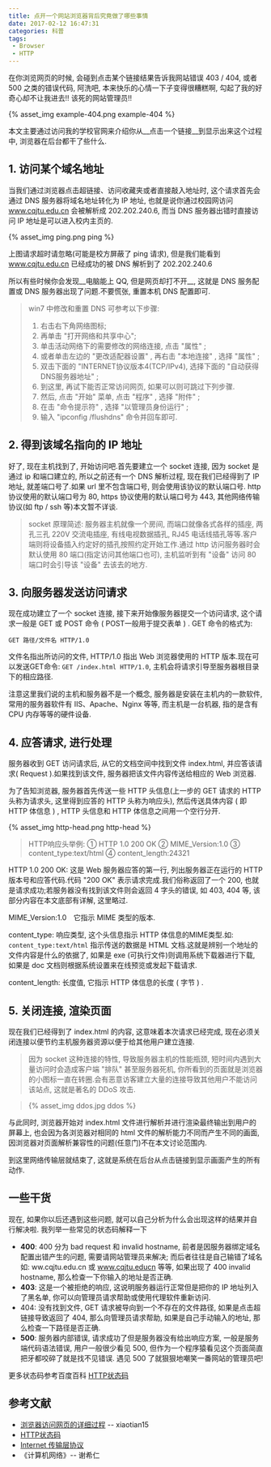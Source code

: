 ```yaml
---
title: 点开一个网站浏览器背后究竟做了哪些事情
date: 2017-02-12 16:47:31
categories: 科普
tags:
 - Browser
 - HTTP
---
```


在你浏览网页的时候, 会碰到点击某个链接结果告诉我网站错误 403 / 404, 或者 500 之类的错误代码, 阿洗吧, 本来快乐的心情一下子变得很糟糕啊, 勾起了我的好奇心却不让我进去!! 该死的网站管理员!!

{% asset_img example-404.png example-404 %}

本文主要通过访问我的学校官网来介绍你从__点击一个链接__到显示出来这个过程中, 浏览器在后台都干了些什么.

<!-- more -->

## 1. 访问某个域名地址

当我们通过浏览器点击超链接、访问收藏夹或者直接敲入地址时, 这个请求首先会通过 DNS 服务器将域名地址转化为 IP 地址, 也就是说你通过校园网访问 www.cqjtu.edu.cn 会被解析成 202.202.240.6, 而当 DNS 服务器出错时直接访问 IP 地址是可以进入校内主页的.

{% asset_img ping.png ping %}

上图请求超时请忽略(可能是校方屏蔽了 ping 请求), 但是我们能看到 www.cqjtu.edu.cn 已经成功的被 DNS 解析到了 202.202.240.6

所以有些时候你会发现__电脑能上 QQ, 但是网页却打不开__, 这就是 DNS 服务配置或 DNS 服务器出现了问题.不要慌张, 重置本机 DNS 配置即可.

> win7 中修改和重置 DNS 可参考以下步骤:
> 1. 右击右下角网络图标;
> 2. 再单击 "打开网络和共享中心";
> 3. 单击活动网络下的需要修改的网络连接, 点击 "属性" ;
> 4. 或者单击左边的 "更改适配器设置" , 再右击 "本地连接" , 选择 "属性" ;
> 5. 双击下面的 "INTERNET协议版本4(TCP/IPv4), 选择下面的 "自动获得DNS服务器地址" ;
> 6. 到这里, 再试下能否正常访问网页, 如果可以则可跳过下列步骤.
> 7. 然后, 点击 "开始" 菜单, 点击 "程序" , 选择 "附件" ;
> 8. 在击 "命令提示符" , 选择 "以管理员身份运行" ;
> 9. 输入 "ipconfig /flushdns" 命令并回车即可.

## 2. 得到该域名指向的 IP 地址

好了, 现在主机找到了, 开始访问吧.首先要建立一个 socket 连接, 因为 socket 是通过 ip 和端口建立的, 所以之前还有一个 DNS 解析过程, 现在我们已经得到了 IP 地址, 就差端口号了.如果 url 里不包含端口号, 则会使用该协议的默认端口号. http 协议使用的默认端口号为 80, https 协议使用的默认端口号为 443, 其他网络传输协议(如 ftp / ssh 等)本文暂不详谈.

> socket 原理简述: 服务器主机就像一个房间, 而端口就像各式各样的插座, 两孔三孔 220V 交流电插座, 有线电视数据插孔, RJ45 电话线插孔等等.客户端则将设备插入约定好的插孔按照约定开始工作.通过 http 访问服务器时会默认使用 80 端口(指定访问其他端口也可), 主机监听到有 "设备" 访问 80 端口时会引导该 "设备" 去该去的地方.

## 3. 向服务器发送访问请求

现在成功建立了一个 socket 连接, 接下来开始像服务器提交一个访问请求, 这个请求一般是 GET 或 POST 命令 ( POST一般用于提交表单 ) . GET 命令的格式为:

    GET 路径/文件名 HTTP/1.0

文件名指出所访问的文件, HTTP/1.0 指出 Web 浏览器使用的 HTTP 版本.现在可以发送GET命令: ` GET /index.html HTTP/1.0 `, 主机会将请求引导至服务器根目录下的相应路径.

注意这里我们说的主机和服务器不是一个概念, 服务器是安装在主机内的一款软件, 常用的服务器软件有 IIS、Apache、Nginx 等等, 而主机是一台机器, 指的是含有 CPU 内存等等的硬件设备.

## 4. 应答请求, 进行处理

服务器收到 GET 访问请求后, 从它的文档空间中找到文件 index.html, 并应答该请求( Request ).如果找到该文件, 服务器把该文件内容传送给相应的 Web 浏览器.

为了告知浏览器, 服务器首先传送一些 HTTP 头信息(上一步的 GET 请求的 HTTP 头称为请求头, 这里得到应答的 HTTP 头称为响应头), 然后传送具体内容 ( 即 HTTP 体信息 ) , HTTP 头信息和 HTTP 体信息之间用一个空行分开.

{% asset_img http-head.png http-head %}

> HTTP响应头举例:
>   ① HTTP 1.0 200 OK
>   ② MIME_Version:1.0
>   ③ content_type:text/html
>   ④ content_length:24321

HTTP 1.0 200 OK: 这是 Web 服务器应答的第一行, 列出服务器正在运行的 HTTP 版本号和应答代码.代码 "200 OK" 表示请求完成.我们俗称返回了一个 200, 也就是请求成功;若服务器没有找到该文件则会返回 4 字头的错误, 如 403, 404 等, 该部分内容在本文底部有详解, 这里略过.

MIME_Version:1.0　它指示 MIME 类型的版本.

content_type: 响应类型, 这个头信息指示 HTTP 体信息的MIME类型.如: ` content_type:text/html ` 指示传送的数据是 HTML 文档.这就是辨别一个地址的文件内容是什么的依据了, 如果是 exe (可执行文件)则调用系统下载器进行下载, 如果是 doc 文档则根据系统设置来在线预览或发起下载请求.

content_length: 长度值, 它指示 HTTP 体信息的长度 ( 字节 ) .

## 5. 关闭连接, 渲染页面

现在我们已经得到了 index.html 的内容, 这意味着本次请求已经完成, 现在必须关闭连接以便节约主机服务器资源以便于给其他用户建立连接.

> 因为 socket 这种连接的特性, 导致服务器主机的性能瓶颈, 短时间内遇到大量访问时会造成客户端 "排队" 甚至服务器死机, 你所看到的页面就是浏览器的小图标一直在转圈.会有恶意访客建立大量的连接导致其他用户不能访问该站点, 这就是著名的 DDoS 攻击.

> {% asset_img ddos.jpg ddos %}

与此同时, 浏览器开始对 index.html 文件进行解析并进行渲染最终输出到用户的屏幕上, 也会因为各浏览器对相同的 html 文件的解析能力不同而产生不同的画面, 因浏览器对页面解析兼容性的问题(任意门)不在本文讨论范围内.

到这里网络传输层就结束了, 这就是系统在后台从点击链接到显示画面产生的所有动作.

## 一些干货

现在, 如果你以后还遇到这些问题, 就可以自己分析为什么会出现这样的结果并自行解决啦. 我列举一些常见的状态码解释一下

* __400__: 400 分为 bad request 和 invalid hostname, 前者是因服务器绑定域名配置出错产生的问题, 需要请网站管理员来解决; 而后者往往是自己输错了域名如: ww.cqjtu.edu.cn 或 www.cqjtu.educn 等等, 如果出现了 400 invalid hostname, 那么检查一下你输入的地址是否正确.
* __403__: 这是一个被拒绝的响应, 这说明服务器运行正常但是把你的 IP 地址列入了黑名单, 你可以向管理员请求帮助或使用代理软件重新访问.
* 404: 没有找到文件, GET 请求被导向到一个不存在的文件路径, 如果是点击超链接导致返回了 404, 那么向管理员请求帮助, 如果是自己手动输入的地址, 那么检查一下路径是否正确.
* __500__: 服务器内部错误, 请求成功了但是服务器没有给出响应方案, 一般是服务端代码语法错误, 用户一般很少看见 500, 但作为一个程序猿看见这个页面简直把牙都咬碎了就是找不见错误. 遇见 500 了就狠狠地嘲笑一番网站的管理员吧!

更多状态码参考百度百科 [HTTP状态码](http://baike.baidu.com/view/1790469.htm)

## 参考文献

* [浏览器访问网页的详细过程](http://blog.csdn.net/xiaotian15/article/details/8625302) -- xiaotian15
* [HTTP状态码](http://baike.baidu.com/view/1790469.htm)
* [Internet 传输层协议](http://www.cic.tsinghua.edu.cn/jdx/book6/3.htm)
* 《计算机网络》-- 谢希仁
